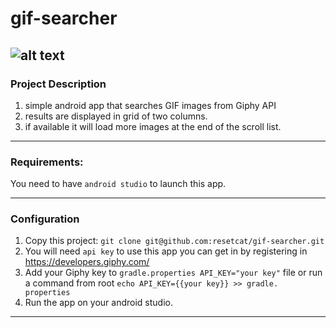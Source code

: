 # gif-searcher
![alt text](https://s3.gifyu.com/images/ezgif-2-ff7c50b870.gif)
---
### Project Description
1. simple android app that searches GIF images from Giphy API
2. results are displayed in grid of two columns.
3. if available it will load more images at the end of the scroll list.
---
### Requirements:
You need to have `android studio` to launch this app.

---

### Configuration
1. Copy this project: `git clone git@github.com:resetcat/gif-searcher.git`<br />
2. You will need `api key` to use this app you can get in by registering in https://developers.giphy.com/
3. Add your Giphy key to `gradle.properties API_KEY="your key"`  file or run a command from root `echo API_KEY={{your
   key}} >>
   gradle.
   properties`
3. Run the app on your android studio.

---
